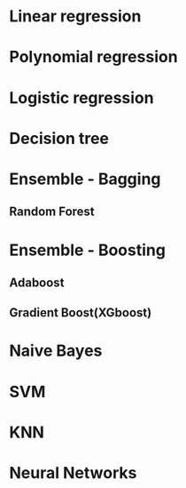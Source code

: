 # Linear regression
# Polynomial regression
# Logistic regression
# Decision tree
# Ensemble - Bagging
## Random Forest
# Ensemble - Boosting
## Adaboost
## Gradient Boost(XGboost)
# Naive Bayes
# SVM
# KNN
# Neural Networks